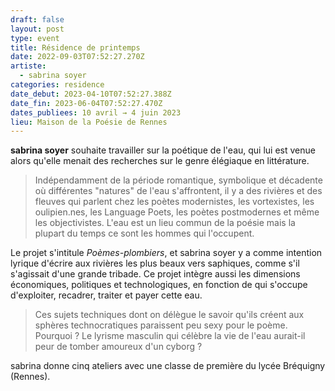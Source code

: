 ```yaml
---
draft: false
layout: post
type: event
title: Résidence de printemps
date: 2022-09-03T07:52:27.270Z
artiste:
  - sabrina soyer
categories: residence
date_debut: 2023-04-10T07:52:27.388Z
date_fin: 2023-06-04T07:52:27.470Z
dates_publiees: 10 avril → 4 juin 2023
lieu: Maison de la Poésie de Rennes
---
```

**sabrina soyer** souhaite travailler sur la poétique de l'eau, qui lui est venue alors qu'elle menait des recherches sur le genre élégiaque en littérature.

> Indépendamment de la période romantique, symbolique et décadente où différentes "natures" de l'eau s'affrontent, il y a des rivières et des fleuves qui parlent chez les poètes modernistes, les vortexistes, les oulipien.nes, les Language Poets, les poètes postmodernes et même les objectivistes. L'eau est un lieu commun de la poésie mais la plupart du temps ce sont les hommes qui l'occupent.

Le projet s'intitule *Poèmes-plombiers*, et sabrina soyer y a comme intention lyrique d'écrire aux rivières les plus beaux vers saphiques, comme s'il s'agissait d'une grande tribade. Ce projet intègre aussi les dimensions économiques, politiques et technologiques, en fonction de qui s'occupe d'exploiter, recadrer, traiter et payer cette eau.

> Ces sujets techniques dont on délègue le savoir qu'ils créent aux sphères technocratiques paraissent peu sexy pour le poème. Pourquoi ? Le lyrisme masculin qui célèbre la vie de l'eau aurait-il peur de tomber amoureux d'un cyborg ?

sabrina donne cinq ateliers avec une classe de première du lycée Bréquigny (Rennes).